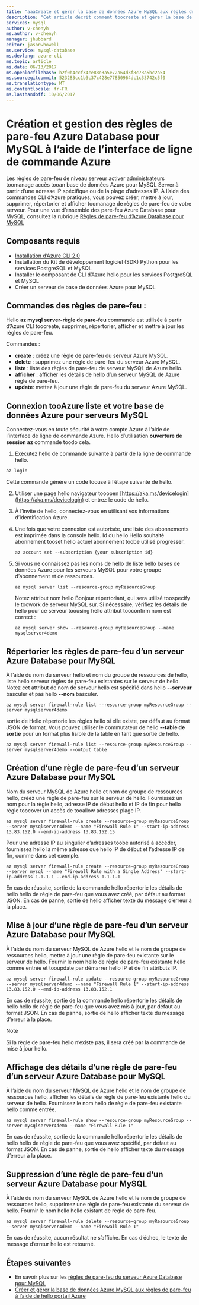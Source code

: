 ```yaml
---
title: "aaaCreate et gérer la base de données Azure MySQL aux règles de pare-feu à l’aide d’Azure CLI | Documents Microsoft"
description: "Cet article décrit comment toocreate et gérer la base de données Azure MySQL aux règles de pare-feu à l’aide de la ligne de commande CLI d’Azure."
services: mysql
author: v-chenyh
ms.author: v-chenyh
manager: jhubbard
editor: jasonwhowell
ms.service: mysql-database
ms.devlang: azure-cli
ms.topic: article
ms.date: 06/13/2017
ms.openlocfilehash: b2f0b4ccf34ce88e3a5e72a64d3f8c78a5bc2a54
ms.sourcegitcommit: 523283cc1b3c37c428e77850964dc1c33742c5f0
ms.translationtype: MT
ms.contentlocale: fr-FR
ms.lasthandoff: 10/06/2017
---
```

# <a name="create-and-manage-azure-database-for-mysql-firewall-rules-using-azure-cli"></a>Création et gestion des règles de pare-feu Azure Database pour MySQL à l’aide de l’interface de ligne de commande Azure
Les règles de pare-feu de niveau serveur activer administrateurs toomanage accès tooan base de données Azure pour MySQL Server à partir d’une adresse IP spécifique ou de la plage d’adresses IP. À l’aide des commandes CLI d’Azure pratiques, vous pouvez créer, mettre à jour, supprimer, répertorier et afficher toomanage de règles de pare-feu de votre serveur. Pour une vue d’ensemble des pare-feu Azure Database pour MySQL, consultez la rubrique [Règles de pare-feu d’Azure Database pour MySQL](./concepts-firewall-rules.md)

## <a name="prerequisites"></a>Composants requis
* [Installation d’Azure CLI 2.0](https://docs.microsoft.com/cli/azure/install-azure-cli)
* Installation du Kit de développement logiciel (SDK) Python pour les services PostgreSQL et MySQL
* Installer le composant de CLI d’Azure hello pour les services PostgreSQL et MySQL
* Créer un serveur de base de données Azure pour MySQL

## <a name="firewall-rule-commands"></a>Commandes des règles de pare-feu :
Hello **az mysql server-règle de pare-feu** commande est utilisée à partir d’Azure CLI toocreate, supprimer, répertorier, afficher et mettre à jour les règles de pare-feu.

Commandes :
- **create** : créez une règle de pare-feu du serveur Azure MySQL.
- **delete** : supprimez une règle de pare-feu du serveur Azure MySQL.
- **liste** : liste des règles de pare-feu de serveur MySQL de Azure hello.
- **afficher** : afficher les détails de hello d’un serveur MySQL de Azure règle de pare-feu.
- **update**: mettez à jour une règle de pare-feu du serveur Azure MySQL.

## <a name="login-tooazure-and-list-your-azure-database-for-mysql-servers"></a>Connexion tooAzure liste et votre base de données Azure pour serveurs MySQL
Connectez-vous en toute sécurité à votre compte Azure à l’aide de l’interface de ligne de commande Azure. Hello d’utilisation **ouverture de session az** commande toodo cela.

1. Exécutez hello de commande suivante à partir de la ligne de commande hello.
```azurecli
az login
```
Cette commande génère un code toouse à l’étape suivante de hello.

2. Utiliser une page hello navigateur tooopen [https://aka.ms/devicelogin](https://aka.ms/devicelogin) et entrez le code de hello.

3. À l’invite de hello, connectez-vous en utilisant vos informations d’identification Azure.

4. Une fois que votre connexion est autorisée, une liste des abonnements est imprimée dans la console hello. Id du hello Hello souhaité abonnement tooset hello actuel abonnement toobe utilisé progresser.
   ```azurecli-interactive
   az account set --subscription {your subscription id}
   ```

5. Si vous ne connaissez pas les noms de hello de liste hello bases de données Azure pour les serveurs MySQL pour votre groupe d’abonnement et de ressources.

   ```azurecli-interactive
   az mysql server list --resource-group myResourceGroup
   ```

   Notez attribut nom hello Bonjour répertoriant, qui sera utilisé toospecify le toowork de serveur MySQL sur. Si nécessaire, vérifiez les détails de hello pour ce serveur toousing hello attribut tooconfirm nom est correct :

   ```azurecli-interactive
   az mysql server show --resource-group myResourceGroup --name mysqlserver4demo
   ```

## <a name="list-firewall-rules-on-azure-database-for-mysql-server"></a>Répertorier les règles de pare-feu d’un serveur Azure Database pour MySQL 
À l’aide du nom du serveur hello et nom du groupe de ressources de hello, liste hello serveur règles de pare-feu existantes sur le serveur de hello. Notez cet attribut de nom de serveur hello est spécifié dans hello **--serveur** basculer et pas hello **--nom** basculer.
```azurecli-interactive
az mysql server firewall-rule list --resource-group myResourceGroup --server mysqlserver4demo
```
sortie de Hello répertorie les règles hello si elle existe, par défaut au format JSON de format. Vous pouvez utiliser le commutateur de hello **--table de sortie** pour un format plus lisible de la table en tant que sortie de hello.
```azurecli-interactive
az mysql server firewall-rule list --resource-group myResourceGroup --server mysqlserver4demo --output table
```
## <a name="create-firewall-rule-on-azure-database-for-mysql-server"></a>Création d’une règle de pare-feu d’un serveur Azure Database pour MySQL
Nom du serveur MySQL de Azure hello et nom de groupe de ressources hello, créez une règle de pare-feu sur le serveur de hello. Fournissez un nom pour la règle hello, adresse IP de début hello et IP de fin pour hello règle toocover un accès de tooallow adresses plage IP.
```azurecli-interactive
az mysql server firewall-rule create --resource-group myResourceGroup  --server mysqlserver4demo --name "Firewall Rule 1" --start-ip-address 13.83.152.0 --end-ip-address 13.83.152.15
```
Pour une adresse IP au singulier d’adresses toobe autorisé à accéder, fournissez hello la même adresse que hello IP de début et l’adresse IP de fin, comme dans cet exemple.
```azurecli-interactive
az mysql server firewall-rule create --resource-group myResourceGroup  
--server mysql --name "Firewall Rule with a Single Address" --start-ip-address 1.1.1.1 --end-ip-address 1.1.1.1
```
En cas de réussite, sortie de la commande hello répertorie les détails de hello hello de règle de pare-feu que vous avez créé, par défaut au format JSON. En cas de panne, sortie de hello afficher texte du message d’erreur à la place.

## <a name="update-firewall-rule-on-azure-database-for-mysql-server"></a>Mise à jour d’une règle de pare-feu d’un serveur Azure Database pour MySQL 
À l’aide du nom du serveur MySQL de Azure hello et le nom de groupe de ressources hello, mettre à jour une règle de pare-feu existante sur le serveur de hello. Fournir le nom hello de règle de pare-feu existante hello comme entrée et tooupdate par démarrer hello IP et de fin attributs IP.
```azurecli-interactive
az mysql server firewall-rule update --resource-group myResourceGroup --server mysqlserver4demo --name "Firewall Rule 1" --start-ip-address 13.83.152.0 --end-ip-address 13.83.152.1
```
En cas de réussite, sortie de la commande hello répertorie les détails de hello hello de règle de pare-feu que vous avez mis à jour, par défaut au format JSON. En cas de panne, sortie de hello afficher texte du message d’erreur à la place.

> [!NOTE]
> Si la règle de pare-feu hello n’existe pas, il sera créé par la commande de mise à jour hello.

## <a name="show-firewall-rule-details-on-azure-database-for-mysql-server"></a>Affichage des détails d’une règle de pare-feu d’un serveur Azure Database pour MySQL
À l’aide du nom du serveur MySQL de Azure hello et le nom de groupe de ressources hello, afficher les détails de règle de pare-feu existante hello du serveur de hello. Fournissez le nom hello de règle de pare-feu existante hello comme entrée.
```azurecli-interactive
az mysql server firewall-rule show --resource-group myResourceGroup --server mysqlserver4demo --name "Firewall Rule 1"
```
En cas de réussite, sortie de la commande hello répertorie les détails de hello hello de règle de pare-feu que vous avez spécifié, par défaut au format JSON. En cas de panne, sortie de hello afficher texte du message d’erreur à la place.

## <a name="delete-firewall-rule-on-azure-database-for-mysql-server"></a>Suppression d’une règle de pare-feu d’un serveur Azure Database pour MySQL
À l’aide du nom du serveur MySQL de Azure hello et le nom de groupe de ressources hello, supprimez une règle de pare-feu existante du serveur de hello. Fournir le nom hello hello existant de règle de pare-feu.
```azurecli-interactive
az mysql server firewall-rule delete --resource-group myResourceGroup --server mysqlserver4demo --name "Firewall Rule 1"
```
En cas de réussite, aucun résultat ne s’affiche. En cas d’échec, le texte de message d’erreur hello est retourné.

## <a name="next-steps"></a>Étapes suivantes
- En savoir plus sur les [règles de pare-feu du serveur Azure Database pour MySQL](./concepts-firewall-rules.md)
- [Créer et gérer la base de données Azure MySQL aux règles de pare-feu à l’aide de hello portail Azure](./howto-manage-firewall-using-portal.md)
